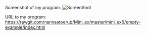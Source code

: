 Screenshot of my program: 
![ScreenShot](https://github.com/nannastoerup/Mini_ex/blob/master/mini_ex6/Screenshot%20mini_ex6.png)

URL to my program: https://rawgit.com/nannastoerup/Mini_ex/master/mini_ex6/empty-example/index.html
